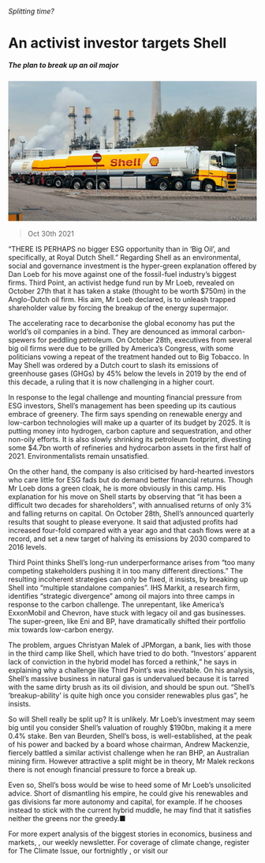 ###### Splitting time?

# An activist investor targets Shell 

##### The plan to break up an oil major 

![image](images/20211030_WBP002_1.jpg) 

> Oct 30th 2021 

“THERE IS PERHAPS no bigger ESG opportunity than in ‘Big Oil’, and specifically, at Royal Dutch Shell.” Regarding Shell as an environmental, social and governance investment is the hyper-green explanation offered by Dan Loeb for his move against one of the fossil-fuel industry’s biggest firms. Third Point, an activist hedge fund run by Mr Loeb, revealed on October 27th that it has taken a stake (thought to be worth $750m) in the Anglo-Dutch oil firm. His aim, Mr Loeb declared, is to unleash trapped shareholder value by forcing the breakup of the energy supermajor.

The accelerating race to decarbonise the global economy has put the world’s oil companies in a bind. They are denounced as immoral carbon-spewers for peddling petroleum. On October 28th, executives from several big oil firms were due to be grilled by America’s Congress, with some politicians vowing a repeat of the treatment handed out to Big Tobacco. In May Shell was ordered by a Dutch court to slash its emissions of greenhouse gases (GHGs) by 45% below the levels in 2019 by the end of this decade, a ruling that it is now challenging in a higher court.


In response to the legal challenge and mounting financial pressure from ESG investors, Shell’s management has been speeding up its cautious embrace of greenery. The firm says spending on renewable energy and low-carbon technologies will make up a quarter of its budget by 2025. It is putting money into hydrogen, carbon capture and sequestration, and other non-oily efforts. It is also slowly shrinking its petroleum footprint, divesting some $4.7bn worth of refineries and hydrocarbon assets in the first half of 2021. Environmentalists remain unsatisfied.

On the other hand, the company is also criticised by hard-hearted investors who care little for ESG fads but do demand better financial returns. Though Mr Loeb dons a green cloak, he is more obviously in this camp. His explanation for his move on Shell starts by observing that “it has been a difficult two decades for shareholders”, with annualised returns of only 3% and falling returns on capital. On October 28th, Shell’s announced quarterly results that sought to please everyone. It said that adjusted profits had increased four-fold compared with a year ago and that cash flows were at a record, and set a new target of halving its emissions by 2030 compared to 2016 levels.

Third Point thinks Shell’s long-run underperformance arises from “too many competing stakeholders pushing it in too many different directions.” The resulting incoherent strategies can only be fixed, it insists, by breaking up Shell into “multiple standalone companies”. IHS Markit, a research firm, identifies “strategic divergence” among oil majors into three camps in response to the carbon challenge. The unrepentant, like America’s ExxonMobil and Chevron, have stuck with legacy oil and gas businesses. The super-green, like Eni and BP, have dramatically shifted their portfolio mix towards low-carbon energy.

The problem, argues Christyan Malek of JPMorgan, a bank, lies with those in the third camp like Shell, which have tried to do both. “Investors’ apparent lack of conviction in the hybrid model has forced a rethink,” he says in explaining why a challenge like Third Point’s was inevitable. On his analysis, Shell’s massive business in natural gas is undervalued because it is tarred with the same dirty brush as its oil division, and should be spun out. “Shell’s ‘breakup-ability’ is quite high once you consider renewables plus gas”, he insists.

So will Shell really be split up? It is unlikely. Mr Loeb’s investment may seem big until you consider Shell’s valuation of roughly $190bn, making it a mere 0.4% stake. Ben van Beurden, Shell’s boss, is well-established, at the peak of his power and backed by a board whose chairman, Andrew Mackenzie, fiercely battled a similar activist challenge when he ran BHP, an Australian mining firm. However attractive a split might be in theory, Mr Malek reckons there is not enough financial pressure to force a break up.

Even so, Shell’s boss would be wise to heed some of Mr Loeb’s unsolicited advice. Short of dismantling his empire, he could give his renewables and gas divisions far more autonomy and capital, for example. If he chooses instead to stick with the current hybrid muddle, he may find that it satisfies neither the greens nor the greedy.■

For more expert analysis of the biggest stories in economics, business and markets, , our weekly newsletter. For coverage of climate change, register for The Climate Issue, our fortnightly , or visit our 

